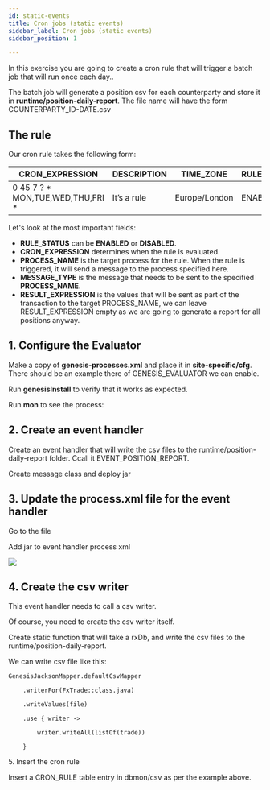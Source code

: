 ```yaml
---
id: static-events
title: Cron jobs (static events)
sidebar_label: Cron jobs (static events)
sidebar_position: 1

---
```

In this exercise you are going to create a cron rule that will trigger a batch job that will run once each day..

The batch job will generate a position csv for each counterparty and store it in **runtime/position-daily-report**. The file name will have the form COUNTERPARTY_ID-DATE.csv

## The rule

Our cron rule takes the following form:

| CRON_EXPRESSION | DESCRIPTION | TIME_ZONE | RULE_STATUS | NAME | USER_NAME | PROCESS_NAME | MESSAGE_TYPE | RESULT_EXPRESSION |
| --- | --- | --- | --- | --- | --- | --- | --- | --- |
| 0 45 7 ? * MON,TUE,WED,THU,FRI * | It’s a rule | Europe/London | ENABLED | A rule | JohnDoe | TRADING_APP_EVENTHANDLER | EVENT_POSITION_REPORT |  |

Let's look at the most important fields:

* **RULE_STATUS** can be **ENABLED** or **DISABLED**.
* **CRON_EXPRESSION** determines when the rule is evaluated.
* **PROCESS_NAME** is the target process for the rule. When the rule is triggered, it will send a message to the process specified here.
* **MESSAGE_TYPE** is the message that needs to be sent to the specified **PROCESS_NAME**.
* **RESULT_EXPRESSION** is the values that will be sent as part of the transaction to the target PROCESS_NAME, we can leave RESULT_EXPRESSION empty as we are going to generate a report for all positions anyway.

## 1. Configure the Evaluator

Make a copy of **genesis-processes.xml** and place it in **site-specific/cfg**. There should be an example there of GENESIS_EVALUATOR we can enable.

Run **genesisInstall** to verify that it works as expected.

Run **mon** to see the process:

## 2. Create an event handler

Create an event handler that will write the csv files to the runtime/position-daily-report folder. Ccall it EVENT_POSITION_REPORT.

Create message class and deploy jar

## 3. Update the process.xml file for the event handler

Go to the file 

Add jar to event handler process xml

![](/img/dictionary-builder-screenshot.png)

## 4. Create the csv writer

This event handler needs to call a csv writer.

Of course, you need to create the  csv writer itself.

Create static function that will take a rxDb, and write the csv files to the runtime/position-daily-report.

We can write csv file like this:

    GenesisJacksonMapper.defaultCsvMapper 
    
        .writerFor(FxTrade::class.java) 
    
        .writeValues(file) 
    
        .use { writer -> 
    
            writer.writeAll(listOf(trade)) 
    
        } 

5\. Insert the cron rule

Insert a CRON_RULE table entry in dbmon/csv as per the example above.